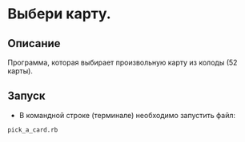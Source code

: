 
# Выбери карту.

## Описание

Программа, которая выбирает произвольную карту из колоды (52 карты).

## Запуск

* В командной строке (терминале) необходимо запустить файл:

```pick_a_card.rb```
